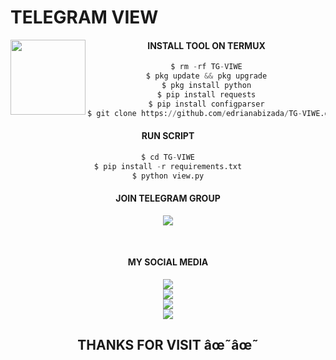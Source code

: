 # TELEGRAM VIEW 
<img src="https://github.com/edrisnabizada/edrisnabizada/blob/main/IMAGE/edrisnabizada.gif" width="120" height="120" align="left">
<center>
  
  

#### INSTALL TOOL ON TERMUX
```python
$ rm -rf TG-VIWE
$ pkg update && pkg upgrade
$ pkg install python
$ pip install requests
$ pip install configparser
$ git clone https://github.com/edrianabizada/TG-VIWE.git
```
#### RUN SCRIPT
```python
$ cd TG-VIWE
$ pip install -r requirements.txt
$ python view.py
```

#### JOIN TELEGRAM GROUP <br>
[![](https://img.shields.io/badge/Telegram-black?logo=Telegram&logoColor=blue&labelColor=black)](https://t.me/Best_Hacker00420)

<br>

#### MY SOCIAL MEDIA

[![](https://img.shields.io/badge/Github-black?logo=Github&logoColor=red&labelColor=black)](https://github.com/edrisnabizada) <br>
[![](https://img.shields.io/badge/Facebook-black?logo=Facebook&logoColor=red&labelColor=black)](https://www.facebook.com/Shah.Edris.Nabizada.420) <br>
[![](https://img.shields.io/badge/Instagram-black?logo=Instagram&logoColor=red&labelColor=black)](https://www.instagram.com/edrisnabizada420) <br>
[![](https://img.shields.io/badge/YouTube-black?logo=YouTube&logoColor=red&labelColor=black)](https://youtube.com/@Best_Hacker) <br>

<h2> THANKS FOR VISIT âœ˜âœ˜ <h2\>
